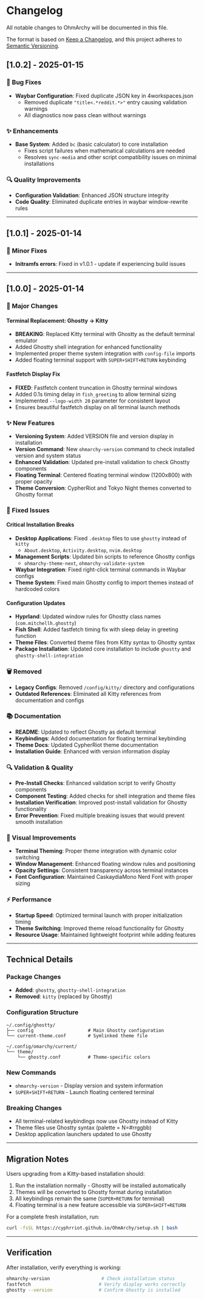 # Changelog

All notable changes to OhmArchy will be documented in this file.

The format is based on [Keep a Changelog](https://keepachangelog.com/en/1.0.0/),
and this project adheres to [Semantic Versioning](https://semver.org/spec/v2.0.0.html).

## [1.0.2] - 2025-01-15

### 🔧 Bug Fixes

- **Waybar Configuration**: Fixed duplicate JSON key in 4workspaces.json
    - Removed duplicate `"title<.*reddit.*>"` entry causing validation warnings
    - All diagnostics now pass clean without warnings

### ✨ Enhancements

- **Base System**: Added `bc` (basic calculator) to core installation
    - Fixes script failures when mathematical calculations are needed
    - Resolves `sync-media` and other script compatibility issues on minimal installations

### 🔍 Quality Improvements

- **Configuration Validation**: Enhanced JSON structure integrity
- **Code Quality**: Eliminated duplicate entries in waybar window-rewrite rules

---

## [1.0.1] - 2025-01-14

### 🔧 Minor Fixes

- **Initramfs errors**: Fixed in v1.0.1 - update if experiencing build issues

---

## [1.0.0] - 2025-01-14

### 🚀 Major Changes

#### Terminal Replacement: Ghostty → Kitty

- **BREAKING**: Replaced Kitty terminal with Ghostty as the default terminal emulator
- Added Ghostty shell integration for enhanced functionality
- Implemented proper theme system integration with `config-file` imports
- Added floating terminal support with `SUPER+SHIFT+RETURN` keybinding

#### Fastfetch Display Fix

- **FIXED**: Fastfetch content truncation in Ghostty terminal windows
- Added 0.1s timing delay in `fish_greeting` to allow terminal sizing
- Implemented `--logo-width 20` parameter for consistent layout
- Ensures beautiful fastfetch display on all terminal launch methods

### ✨ New Features

- **Versioning System**: Added VERSION file and version display in installation
- **Version Command**: New `ohmarchy-version` command to check installed version and system status
- **Enhanced Validation**: Updated pre-install validation to check Ghostty components
- **Floating Terminal**: Centered floating terminal window (1200x800) with proper opacity
- **Theme Conversion**: CypherRiot and Tokyo Night themes converted to Ghostty format

### 🔧 Fixed Issues

#### Critical Installation Breaks

- **Desktop Applications**: Fixed `.desktop` files to use `ghostty` instead of `kitty`
    - `About.desktop`, `Activity.desktop`, `nvim.desktop`
- **Management Scripts**: Updated bin scripts to reference Ghostty configs
    - `ohmarchy-theme-next`, `ohmarchy-validate-system`
- **Waybar Integration**: Fixed right-click terminal commands in Waybar configs
- **Theme System**: Fixed main Ghostty config to import themes instead of hardcoded colors

#### Configuration Updates

- **Hyprland**: Updated window rules for Ghostty class names (`com.mitchellh.ghostty`)
- **Fish Shell**: Added fastfetch timing fix with sleep delay in greeting function
- **Theme Files**: Converted theme files from Kitty syntax to Ghostty syntax
- **Package Installation**: Updated core installation to include `ghostty` and `ghostty-shell-integration`

### 🗑️ Removed

- **Legacy Configs**: Removed `/config/kitty/` directory and configurations
- **Outdated References**: Eliminated all Kitty references from documentation and configs

### 📚 Documentation

- **README**: Updated to reflect Ghostty as default terminal
- **Keybindings**: Added documentation for floating terminal keybinding
- **Theme Docs**: Updated CypherRiot theme documentation
- **Installation Guide**: Enhanced with version information display

### 🔍 Validation & Quality

- **Pre-Install Checks**: Enhanced validation script to verify Ghostty components
- **Component Testing**: Added checks for shell integration and theme files
- **Installation Verification**: Improved post-install validation for Ghostty functionality
- **Error Prevention**: Fixed multiple breaking issues that would prevent smooth installation

### 🎨 Visual Improvements

- **Terminal Theming**: Proper theme integration with dynamic color switching
- **Window Management**: Enhanced floating window rules and positioning
- **Opacity Settings**: Consistent transparency across terminal instances
- **Font Configuration**: Maintained CaskaydiaMono Nerd Font with proper sizing

### ⚡ Performance

- **Startup Speed**: Optimized terminal launch with proper initialization timing
- **Theme Switching**: Improved theme reload functionality for Ghostty
- **Resource Usage**: Maintained lightweight footprint while adding features

---

## Technical Details

### Package Changes

- **Added**: `ghostty`, `ghostty-shell-integration`
- **Removed**: `kitty` (replaced by Ghostty)

### Configuration Structure

```
~/.config/ghostty/
├── config                    # Main Ghostty configuration
└── current-theme.conf        # Symlinked theme file

~/.config/omarchy/current/
└── theme/
    └── ghostty.conf          # Theme-specific colors
```

### New Commands

- `ohmarchy-version` - Display version and system information
- `SUPER+SHIFT+RETURN` - Launch floating centered terminal

### Breaking Changes

- All terminal-related keybindings now use Ghostty instead of Kitty
- Theme files use Ghostty syntax (palette = N=#rrggbb)
- Desktop application launchers updated to use Ghostty

---

## Migration Notes

Users upgrading from a Kitty-based installation should:

1. Run the installation normally - Ghostty will be installed automatically
2. Themes will be converted to Ghostty format during installation
3. All keybindings remain the same (`SUPER+RETURN` for terminal)
4. Floating terminal is a new feature accessible via `SUPER+SHIFT+RETURN`

For a complete fresh installation, run:

```bash
curl -fsSL https://cyphrriot.github.io/OhmArchy/setup.sh | bash
```

---

## Verification

After installation, verify everything is working:

```bash
ohmarchy-version                   # Check installation status
fastfetch                         # Verify display works correctly
ghostty --version                 # Confirm Ghostty is installed
```
